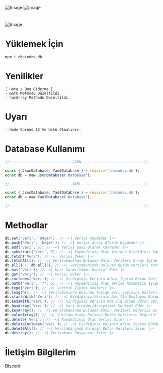 ![Image](https://img.shields.io/npm/v/chaindev.db?color=E2142D)
![Image](https://img.shields.io/npm/dt/chaindev.db.svg?color=E2142D&maxAge=3600) 
#
![Image](https://cdn.glitch.com/36cacdd9-ec87-4187-829d-b9b82de904c3%2Fchaindev-db.png?v=1614557240999)
#
# Yüklemek İçin
```npm
npm i chaindev.db
```

# Yenilikler
```
[ Hata / Bug Giderme ]
- math Methodu Düzeltildi
- hasArray Methodu Düzeltildi.
```

# Uyarı
```
- Node Sürümü 12 Ve Üstü Olmalıdır.
```

# Database Kullanımı
```javascript
//-----------------------------JSON-----------------------------\\

const { JsonDatabase, YamlDatabase } = require('chaindev.db');
const db = new JsonDatabase('Database');

//-----------------------------YAML-----------------------------\\

const { JsonDatabase, YamlDatabase } = require('chaindev.db');
const db = new YamlDatabase('Database');

//--------------------------------------------------------------\\
```

# Methodlar
```javascript
db.set('Veri', 'Değer'); // -<| Veriyi Kaydeder |>-
db.push('Veri', 'Değer'); // -<| Veriyi Array Olarak Kaydeder |>-
db.add('Veri', 5); // -<| Veriyi Sayı Olarak Kaydeder |>-
db.substract('Veri', 5); // -<| Kaydedilmiş Olan Veriden Girdiğiniz Sayıyı Çıkarır |>-
db.fetch('Veri'); // -<| Veriyi Çeker |>-
db.fetchAll(); // -<| Veritabanında Bulunan Bütün Verileri Array İçine Ekler |>-
db.all() || db.all(5); // -<| Veritabanında Bulunan Bütün Verileri Array İçine Ekler |>-
db.has('Veri'); // -<| Veri Varmı/Yokmu Kontrol Eder |>-
db.get('Veri'); // -<| Veriyi Çeker |>-
db.includes('Veri'); // -<| Girdiğiniz Verinin Adını İçeren Bütün Verileri Array İçine Ekler |>-
db.math('Veri', '*', 5); // -<| Kaydedilmiş Olan Veride Matematik İşlemi Yapar |>-
db.type('Veri'); // -<| Verinin Tipini Gösterir |>-
db.length(); // -<| Veritabanında Bulunan Toplam Veri Sayısını Gösterir |>-
db.startsWith('Veri'); // -<| Girdiğiniz Verinin Adı İle Başlayan Bütün Verileri Array İçine Ekler |>-
db.endsWith('Veri'); // -<| Girdiğiniz Verinin Adı İle Biten Bütün Verileri Array İçine Ekler |>-
db.hasArray('Veri'); // -<| Veri Arraymı/Arraysızmı Kontrol Eder |>-
db.keyArray(); // -<| Veritabanında Bulunan Bütün Verileri Değersiz Array İçine Ekler |>-
db.valueArray(); // -<| Veritabanında Bulunan Bütün Verilerin Değerini Array İçine Ekler |>-
db.delete('Veri'); // -<| Kaydedilmiş Olan Veriyi Siler |>-
db.deleteIncludes('Veri'); // -<| Girdiğiniz Verinin Adını İçeren Bütün Verileri Siler |>-
db.deleteAll(); // -<| Veritabanında Bulunan Bütün Verileri Siler |>-
db.destroy(); // -<| Veritabanı Dosyasını Siler |>-
```
# İletişim Bilgilerim
[Discord](https://discord.gg/rVnKDGcRKR) 
